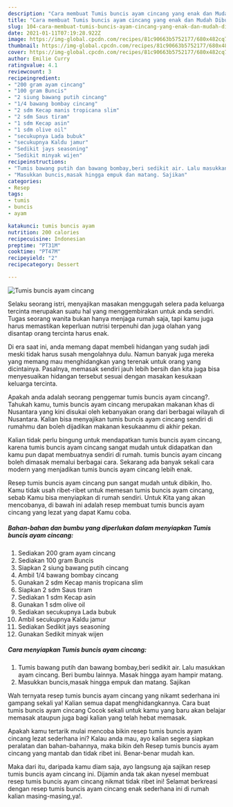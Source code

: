```yaml
---
description: "Cara membuat Tumis buncis ayam cincang yang enak dan Mudah Dibuat"
title: "Cara membuat Tumis buncis ayam cincang yang enak dan Mudah Dibuat"
slug: 104-cara-membuat-tumis-buncis-ayam-cincang-yang-enak-dan-mudah-dibuat
date: 2021-01-11T07:19:28.922Z
image: https://img-global.cpcdn.com/recipes/81c90663b5752177/680x482cq70/tumis-buncis-ayam-cincang-foto-resep-utama.jpg
thumbnail: https://img-global.cpcdn.com/recipes/81c90663b5752177/680x482cq70/tumis-buncis-ayam-cincang-foto-resep-utama.jpg
cover: https://img-global.cpcdn.com/recipes/81c90663b5752177/680x482cq70/tumis-buncis-ayam-cincang-foto-resep-utama.jpg
author: Emilie Curry
ratingvalue: 4.1
reviewcount: 3
recipeingredient:
- "200 gram ayam cincang"
- "100 gram Buncis"
- "2 siung bawang putih cincang"
- "1/4 bawang bombay cincang"
- "2 sdm Kecap manis tropicana slim"
- "2 sdm Saus tiram"
- "1 sdm Kecap asin"
- "1 sdm olive oil"
- "secukupnya Lada bubuk"
- "secukupnya Kaldu jamur"
- "Sedikit jays seasoning"
- "Sedikit minyak wijen"
recipeinstructions:
- "Tumis bawang putih dan bawang bombay,beri sedikit air. Lalu masukkan ayam cincang. Beri bumbu lainnya. Masak hingga ayam hampir matang."
- "Masukkan buncis,masak hingga empuk dan matang. Sajikan"
categories:
- Resep
tags:
- tumis
- buncis
- ayam

katakunci: tumis buncis ayam 
nutrition: 200 calories
recipecuisine: Indonesian
preptime: "PT31M"
cooktime: "PT47M"
recipeyield: "2"
recipecategory: Dessert

---
```



![Tumis buncis ayam cincang](https://img-global.cpcdn.com/recipes/81c90663b5752177/680x482cq70/tumis-buncis-ayam-cincang-foto-resep-utama.jpg)

Selaku seorang istri, menyajikan masakan menggugah selera pada keluarga tercinta merupakan suatu hal yang menggembirakan untuk anda sendiri. Tugas seorang  wanita bukan hanya menjaga rumah saja, tapi kamu juga harus memastikan keperluan nutrisi terpenuhi dan juga olahan yang disantap orang tercinta harus enak.

Di era  saat ini, anda memang dapat membeli hidangan yang sudah jadi meski tidak harus susah mengolahnya dulu. Namun banyak juga mereka yang memang mau menghidangkan yang terenak untuk orang yang dicintainya. Pasalnya, memasak sendiri jauh lebih bersih dan kita juga bisa menyesuaikan hidangan tersebut sesuai dengan masakan kesukaan keluarga tercinta. 



Apakah anda adalah seorang penggemar tumis buncis ayam cincang?. Tahukah kamu, tumis buncis ayam cincang merupakan makanan khas di Nusantara yang kini disukai oleh kebanyakan orang dari berbagai wilayah di Nusantara. Kalian bisa menyajikan tumis buncis ayam cincang sendiri di rumahmu dan boleh dijadikan makanan kesukaanmu di akhir pekan.

Kalian tidak perlu bingung untuk mendapatkan tumis buncis ayam cincang, karena tumis buncis ayam cincang sangat mudah untuk didapatkan dan kamu pun dapat membuatnya sendiri di rumah. tumis buncis ayam cincang boleh dimasak memalui berbagai cara. Sekarang ada banyak sekali cara modern yang menjadikan tumis buncis ayam cincang lebih enak.

Resep tumis buncis ayam cincang pun sangat mudah untuk dibikin, lho. Kamu tidak usah ribet-ribet untuk memesan tumis buncis ayam cincang, sebab Kamu bisa menyiapkan di rumah sendiri. Untuk Kita yang akan mencobanya, di bawah ini adalah resep membuat tumis buncis ayam cincang yang lezat yang dapat Kamu coba.

<!--inarticleads1-->

##### Bahan-bahan dan bumbu yang diperlukan dalam menyiapkan Tumis buncis ayam cincang:

1. Sediakan 200 gram ayam cincang
1. Sediakan 100 gram Buncis
1. Siapkan 2 siung bawang putih cincang
1. Ambil 1/4 bawang bombay cincang
1. Gunakan 2 sdm Kecap manis tropicana slim
1. Siapkan 2 sdm Saus tiram
1. Sediakan 1 sdm Kecap asin
1. Gunakan 1 sdm olive oil
1. Sediakan secukupnya Lada bubuk
1. Ambil secukupnya Kaldu jamur
1. Sediakan Sedikit jays seasoning
1. Gunakan Sedikit minyak wijen




<!--inarticleads2-->

##### Cara menyiapkan Tumis buncis ayam cincang:

1. Tumis bawang putih dan bawang bombay,beri sedikit air. Lalu masukkan ayam cincang. Beri bumbu lainnya. Masak hingga ayam hampir matang.
1. Masukkan buncis,masak hingga empuk dan matang. Sajikan




Wah ternyata resep tumis buncis ayam cincang yang nikamt sederhana ini gampang sekali ya! Kalian semua dapat menghidangkannya. Cara buat tumis buncis ayam cincang Cocok sekali untuk kamu yang baru akan belajar memasak ataupun juga bagi kalian yang telah hebat memasak.

Apakah kamu tertarik mulai mencoba bikin resep tumis buncis ayam cincang lezat sederhana ini? Kalau anda mau, ayo kalian segera siapkan peralatan dan bahan-bahannya, maka bikin deh Resep tumis buncis ayam cincang yang mantab dan tidak ribet ini. Benar-benar mudah kan. 

Maka dari itu, daripada kamu diam saja, ayo langsung aja sajikan resep tumis buncis ayam cincang ini. Dijamin anda tak akan nyesel membuat resep tumis buncis ayam cincang nikmat tidak ribet ini! Selamat berkreasi dengan resep tumis buncis ayam cincang enak sederhana ini di rumah kalian masing-masing,ya!.


